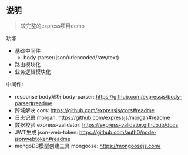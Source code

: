 ## 说明
> 较完整的express项目demo

功能
- 基础中间件
  - body-parser(json/urlencoded/raw/text)
- 路由模块化
- 业务逻辑模块化

中间件:
- response body解析 body-parser: https://github.com/expressjs/body-parser#readme
- 跨域解决 cors: https://github.com/expressjs/cors#readme
- 日志记录 morgan: https://github.com/expressjs/morgan#readme
- 数据校验 express-validator: https://express-validator.github.io/docs
- JWT生成 json-web-token: https://github.com/auth0/node-jsonwebtoken#readme
- mongoDB模型创建工具 mongoose: https://mongoosejs.com/